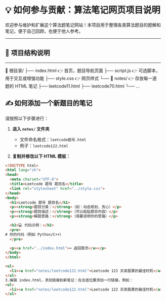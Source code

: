 # 💡 如何参与贡献：算法笔记网页项目说明

欢迎参与维护和扩展这个算法题笔记网站！本项目用于整理各类算法题目的题解和笔记，便于自己回顾，也便于他人参考。

---

## 📁 项目结构说明

---
📁 根目录/ ├── index.html 👉 首页，题目导航页面 ├── script.js 👉 可选脚本，用于交互或增强功能 ├── style.css 👉 网页样式 └── 📁 notes/ 👉 存放每一道题的 HTML 笔记 ├── leetcode11.html ├── leetcode70.html └── ...
## ✍ 如何添加一个新题目的笔记

请按照以下步骤进行：

1. **进入 `notes/` 文件夹**
   - 文件命名格式：`leetcode题号.html`
   - 例子：`leetcode122.html`

2. **复制并修改以下 HTML 模板：**

```html
<!DOCTYPE html>
<html lang="zh">
<head>
  <meta charset="UTF-8">
  <title>Leetcode 题号 题目名</title>
  <link rel="stylesheet" href="../style.css">
</head>
<body>
  <h1>Leetcode 题号 题目名</h1>
  <p><strong>题目分类：</strong>（如：动态规划、贪心）</p>
  <p><strong>题目描述：</strong>（可以粘贴题目内容）</p>
  <p><strong>解题思路：</strong>（简要说明你的思路）</p>

  <h2>💻 代码示例：</h2>
  <pre>
# 你的代码（例如 Python/C++）
  </pre>

  <p><a href="../index.html">⬅ 返回首页</a></p>
</body>
</html>

<ul>
  <li><a href="notes/leetcode122.html">Leetcode 122 买卖股票的最佳时机</a></li>
</ul>
3.编辑 index.html，添加链接到新笔记：在合适位置添加一行链接，例如：
<ul>
  <li><a href="notes/leetcode122.html">Leetcode 122 买卖股票的最佳时机</a></li>
</ul>


